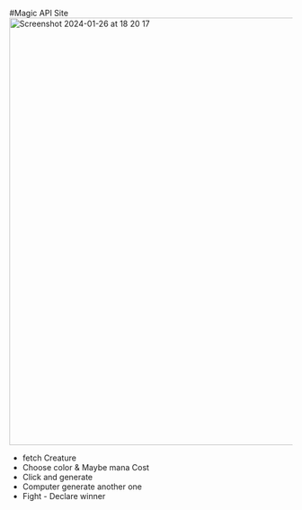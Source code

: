 #Magic API Site 
<img width="759" alt="Screenshot 2024-01-26 at 18 20 17" src="https://github.com/hasuwini77/magic-api/assets/114613121/bfbf4871-b2d7-4109-8614-da7bd0a1d1fe">
- fetch Creature 
- Choose color & Maybe mana Cost
- Click and generate 
- Computer generate another one
- Fight - Declare winner 
